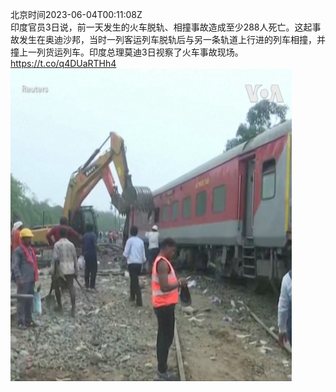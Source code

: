 北京时间2023-06-04T00:11:08Z<br>印度官员3日说，前一天发生的火车脱轨、相撞事故造成至少288人死亡。这起事故发生在奥迪沙邦，当时一列客运列车脱轨后与另一条轨道上行进的列车相撞，并撞上一列货运列车。印度总理莫迪3日视察了火车事故现场。 https://t.co/q4DUaRTHh4<br><img src='/temp/video/2023/t-Month-6/v-Day-04/VOAChinese/1665028350388371456_0.jpg' width='450' height='500'><br><br>